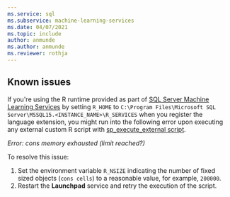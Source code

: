 ```yaml
---
ms.service: sql
ms.subservice: machine-learning-services
ms.date: 04/07/2021
ms.topic: include
author: anmunde
ms.author: anmunde
ms.reviewer: rothja
---
```

## Known issues

If you're using the R runtime provided as part of [SQL Server Machine Learning Services](../../sql-server-machine-learning-services.md) by setting `R_HOME` to `C:\Program Files\Microsoft SQL Server\MSSQL15.<INSTANCE_NAME>\R_SERVICES` when you register the language extension, you might run into the following error upon executing any external custom R script with [sp_execute_external script](../../../relational-databases/system-stored-procedures/sp-execute-external-script-transact-sql.md).

*Error: cons memory exhausted (limit reached?)*

To resolve this issue:
 1. Set the environment variable `R_NSIZE` indicating the number of fixed sized objects (`cons cells`) to a reasonable value, for example, `200000`.
 1. Restart the **Launchpad** service and retry the execution of the script.
